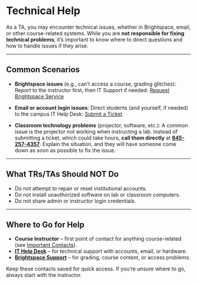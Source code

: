 # Technical Help

As a TA, you may encounter technical issues, whether in Brightspace, email, or other course-related systems. While you are **not responsible for fixing technical problems**, it’s important to know where to direct questions and how to handle issues if they arise.

---
## Common Scenarios

- **Brightspace issues** (e.g., can’t access a course, grading glitches): Report to the instructor first, then IT Support if needed: [Request Brightspace Service](https://newpaltz.teamdynamix.com/TDClient/1905/Portal/Requests/ServiceDet?ID=51541)

- **Email or account login issues**: Direct students (and yourself, if needed) to the campus IT Help Desk: [Submit a Ticket](https://newpaltz.teamdynamix.com/TDClient/1905/Portal/Requests/ServiceCatalog)

- **Classroom technology problems** (projector, software, etc.): A common issue is the projector not working when instructing a lab. Instead of submitting a ticket, which could take hours, **call them directly** at **[845-257-4357]((tel:8452574357))**. Explain the situation, and they will have someone come down as soon as possible to fix the issue. 

---
## What TRs/TAs Should NOT Do

- Do not attempt to repair or reset institutional accounts.  
- Do not install unauthorized software on lab or classroom computers.  
- Do not share admin or instructor login credentials.  

---
## Where to Go for Help

- **Course Instructor** – first point of contact for anything course-related (see [Important Contacts](/5%20Resources/Important%20Contacts.md)).  
- **[IT Help Desk](https://newpaltz.teamdynamix.com/TDClient/1905/Portal/Home/)** – for technical support with accounts, email, or hardware.  
- [**Brightspace Support**](https://newpaltz.teamdynamix.com/TDClient/1905/Portal/Requests/ServiceDet?ID=51541) – for grading, course content, or access problems.  

Keep these contacts saved for quick access. If you’re unsure where to go, always start with the instructor.
